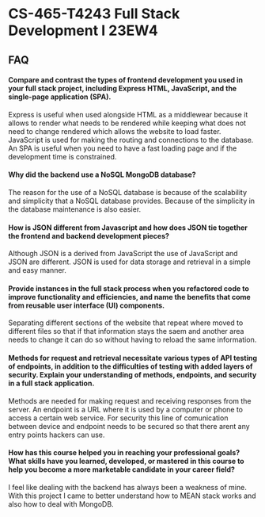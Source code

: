 
# CS-465-T4243 Full Stack Development I 23EW4




## FAQ


#### Compare and contrast the types of frontend development you used in your full stack project, including Express HTML, JavaScript, and the single-page application (SPA).

Express is useful when used alongside HTML as a middlewear because it allows to render what needs to be rendered while keeping what does not need to change rendered which allows the website to load faster. JavaScript is used for making the routing and connections to the database. An SPA is useful when you need to have a fast loading page and if the development time is constrained.



#### Why did the backend use a NoSQL MongoDB database?

The reason for the use of a NoSQL database is because of the scalability and simplicity that a NoSQL database provides. Because of the simplicity in the database maintenance is also easier.

#### How is JSON different from Javascript and how does JSON tie together the frontend and backend development pieces?

Although JSON is a derived from JavaScript the use of JavaScript and JSON are different. JSON is used for data storage and retrieval in a simple and easy manner.


#### Provide instances in the full stack process when you refactored code to improve functionality and efficiencies, and name the benefits that come from reusable user interface (UI) components.

Separating different sections of the website that repeat where moved to different files so that if that information stays the saem and another area needs to change it can do so without having to reload the same information.


#### Methods for request and retrieval necessitate various types of API testing of endpoints, in addition to the difficulties of testing with added layers of security. Explain your understanding of methods, endpoints, and security in a full stack application.

Methods are needed for making request and receiving responses from the server. An endpoint is a URL where it is used by a computer or phone to access a certain web service. For security this line of comunication between device and endpoint needs to be secured so that there arent any entry points hackers can use.


#### How has this course helped you in reaching your professional goals? What skills have you learned, developed, or mastered in this course to help you become a more marketable candidate in your career field?

I feel like dealing with the backend has always been a weakness of mine. With this project I came to better understand how to MEAN stack works and also how to deal with MongoDB.
